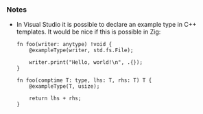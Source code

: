 ### Notes

-   In Visual Studio it is possible to declare an example type in C++ templates.
    It would be nice if this is possible in Zig:

    ```zig
    fn foo(writer: anytype) !void {
        @exampleType(writer, std.fs.File);

        writer.print("Hello, world!\n", .{});
    }
    ```

    ```zig
    fn foo(comptime T: type, lhs: T, rhs: T) T {
        @exampleType(T, usize);

        return lhs + rhs;
    }
    ```
